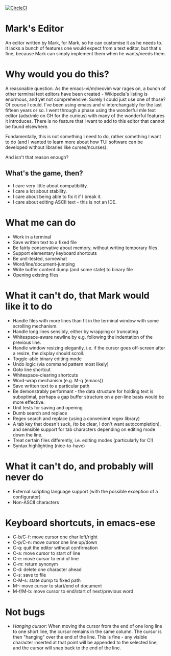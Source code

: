 [![CircleCI](https://dl.circleci.com/status-badge/img/gh/mvousden/me/tree/master.svg?style=svg)](https://dl.circleci.com/status-badge/redirect/gh/mvousden/me/tree/master)

Mark's Editor
===

An editor written by Mark, for Mark, so he can customise it as he needs to. It
lacks a bunch of features one would expect from a text editor, but that's fine,
because Mark can simply implement them when he wants/needs them.

Why would you do this?
===

A reasonable question. As the emacs-vi/m/neovim war rages on, a bunch of other
terminal text editors have been created - Wikipedia's listing is enormous, and
yet not comprehensive. Surely I could just use one of those? Of course I
could. I've been using emacs and vi interchangably for the last fifteen years
or so. I went through a phase using the wonderful mle text editor (adsr/mle on
GH for the curious) with many of the wonderful features it introduces. There is
no feature that I want to add to this editor that cannot be found elsewhere.

Fundamentally, this is not something I need to do, rather something I want to
do (and I wanted to learn more about how TUI software can be developed without
libraries like curses/ncurses).

And isn't that reason enough?

What's the game, then?
---

 - I care very little about compatibility.
 - I care a lot about stability.
 - I care about being able to fix it if I break it.
 - I care about editing ASCII text - this is not an IDE.

What me can do
===

 - Work in a terminal
 - Save written text to a fixed file
 - Be fairly conservative about memory, without writing temporary files
 - Support elementary keyboard shortcuts
 - Be unit-tested, somewhat
 - Word/line/document-jumping
 - Write buffer content dump (and some state) to binary file
 - Opening existing files

What it can't do, that Mark would like it to do
===

 - Handle files with more lines than fit in the terminal window with some
   scrolling mechanism.
 - Handle long lines sensibly, either by wrapping or truncating
 - Whitespace-aware newline by e.g. following the indentation of the previous
   line.
 - Handle window resizing elegantly, i.e. if the cursor goes off-screen after a
   resize, the display should scroll.
 - Toggle-able binary editing mode
 - Undo logic (via command pattern most likely)
 - Goto line shortcut
 - Whitespace-clearing shortcuts
 - Word-wrap mechanism (e.g. M-q (emacs))
 - Save written text to a particular path
 - Be demonstrably performant - the data structure for holding text is
   suboptimal, perhaps a gap buffer structure on a per-line basis would be more
   effective.
 - Unit tests for saving and opening
 - Dumb search and replace
 - Regex search and replace (using a convenient regex library)
 - A tab key that doesn't suck, (to be clear, I don't want autocompletion), and
   sensible support for tab characters depending on editing mode down the line.
 - Treat certain files differently, i.e. editing modes (particularly for C!)
 - Syntax highlighting (nice-to-have)

What it can't do, and probably will never do
===

 - External scripting language support (with the possible exception of a
   configurator)
 - Non-ASCII characters

Keyboard shortcuts, in emacs-ese
===

 - C-b/C-f: move cursor one char left/right
 - C-p/C-n: move cursor one line up/down
 - C-q: quit the editor without confirmation
 - C-a: move cursor to start of line
 - C-e: move cursor to end of line
 - C-m: return synonym
 - C-d: delete one character ahead
 - C-s: save to file
 - C-M-s: state dump to fixed path
 - M-</M->: move cursor to start/end of document
 - M-f/M-b: move cursor to end/start of next/previous word

Not bugs
===

 - *Hanging cursor*: When moving the cursor from the end of one long line to
   one short line, the cursor remains in the same column. The cursor is then
   "hanging" over the end of the line. This is fine - any visible character
   inserted at that point will be appended to the selected line, and the cursor
   will snap back to the end of the line.
